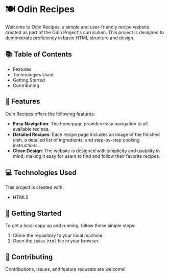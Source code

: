 # 🍽️ Odin Recipes

Welcome to Odin Recipes, a simple and user-friendly recipe website created as part of the Odin Project's curriculum. This project is designed to demonstrate proficiency in basic HTML structure and design.

## 📚 Table of Contents

- Features
- Technologies Used
- Getting Started
- Contributing

## 🌟 Features

Odin Recipes offers the following features:

- **Easy Navigation**: The homepage provides easy navigation to all available recipes.
- **Detailed Recipes**: Each recipe page includes an image of the finished dish, a detailed list of ingredients, and step-by-step cooking instructions.
- **Clean Design**: The website is designed with simplicity and usability in mind, making it easy for users to find and follow their favorite recipes.

## 💻 Technologies Used

This project is created with:

- HTML5

## 🚀 Getting Started

To get a local copy up and running, follow these simple steps:

1. Clone the repository to your local machine.
2. Open the `index.html` file in your browser.

## 🤝 Contributing

Contributions, issues, and feature requests are welcome!
